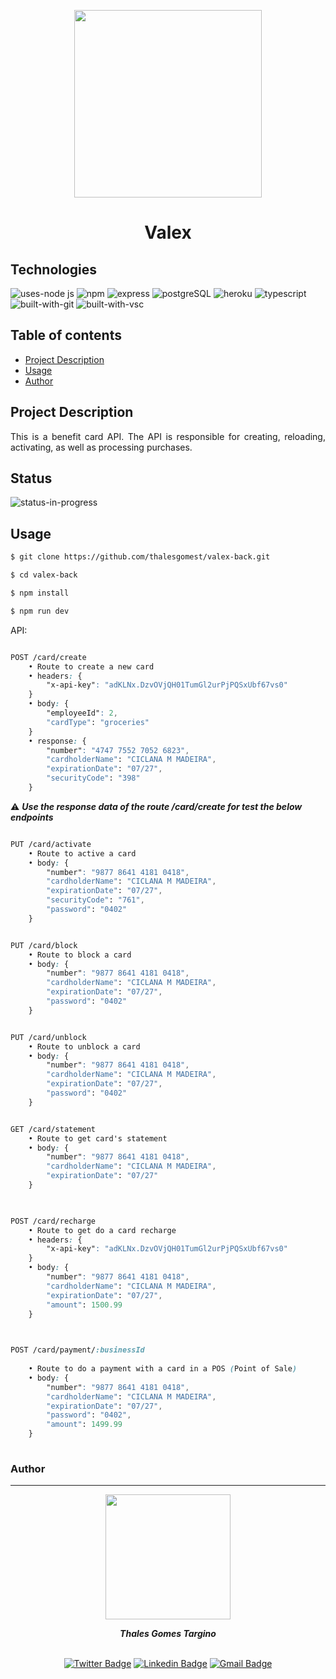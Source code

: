 <p align="center">

<img width=300px src="https://user-images.githubusercontent.com/97575616/178069398-e043df6b-190c-460c-8eb6-3301dd9eb14e.png" >

<h1 align="center">Valex</h1>

</p>


## Technologies
<div>

![uses-node js](https://img.shields.io/badge/Node.js-43853D?style=for-the-badge&logo=node.js&logoColor=white)
![npm](https://img.shields.io/badge/npm-D12228?style=for-the-badge&logo=npm)
![express](https://img.shields.io/badge/Express-000000?style=for-the-badge&logo=express&logoColor=white)
![postgreSQL](https://img.shields.io/badge/PostgreSQL-316192?style=for-the-badge&logo=postgresql&logoColor=white)
![heroku](https://img.shields.io/badge/Heroku-430098?style=for-the-badge&logo=heroku&logoColor=white")
![typescript](https://img.shields.io/badge/TypeScript-007ACC?style=for-the-badge&logo=typescript&logoColor=white")
![built-with-git](https://img.shields.io/badge/Git-E34F26?style=for-the-badge&logo=git&logoColor=white)
![built-with-vsc](https://img.shields.io/badge/VISUAL%20STUDIO%20CODE-blue?style=for-the-badge&logo=visualstudiocode)

</div>

## Table of contents
* [Project Description](#project-description)
* [Usage](#usage)
* [Author](#author)



## Project Description
<p align="justify">This is a benefit card API. The API is responsible for creating, reloading, activating, as well as processing purchases.
</p>

## Status
<!-- ![status-finished](https://user-images.githubusercontent.com/97575616/152926720-d042178b-24c0-4d6b-94fb-0ccbd3c082cc.svg) -->
![status-in-progress](https://user-images.githubusercontent.com/97575616/153774620-d6a0a615-9d38-4402-ae72-20c52f8bbd5c.svg)

## Usage

```bash
$ git clone https://github.com/thalesgomest/valex-back.git

$ cd valex-back

$ npm install

$ npm run dev
```

API:

```css

POST /card/create
    • Route to create a new card
    • headers: {
		"x-api-key": "adKLNx.DzvOVjQH01TumGl2urPjPQSxUbf67vs0"	
	}
    • body: {
		"employeeId": 2, 
		"cardType": "groceries"
    }
    • response: {
		"number": "4747 7552 7052 6823",
		"cardholderName": "CICLANA M MADEIRA",
		"expirationDate": "07/27",
		"securityCode": "398"
    }

```
⚠️ __*Use the response data of the route /card/create for test the below endpoints*__

```css

PUT /card/activate
    • Route to active a card
    • body: {
		"number": "9877 8641 4181 0418",
		"cardholderName": "CICLANA M MADEIRA",
		"expirationDate": "07/27",
		"securityCode": "761",
		"password": "0402" 
    }
```
```css

PUT /card/block
    • Route to block a card
    • body: {
		"number": "9877 8641 4181 0418",
		"cardholderName": "CICLANA M MADEIRA",
		"expirationDate": "07/27",
		"password": "0402" 
    }
```
```css

PUT /card/unblock
    • Route to unblock a card
    • body: {
		"number": "9877 8641 4181 0418",
		"cardholderName": "CICLANA M MADEIRA",
		"expirationDate": "07/27",
		"password": "0402" 
    }
```

```css

GET /card/statement
    • Route to get card's statement
    • body: {
		"number": "9877 8641 4181 0418",
		"cardholderName": "CICLANA M MADEIRA",
		"expirationDate": "07/27"
    }
	
```
```css

POST /card/recharge
    • Route to get do a card recharge
	• headers: {
		"x-api-key": "adKLNx.DzvOVjQH01TumGl2urPjPQSxUbf67vs0"	
	}
    • body: {
		"number": "9877 8641 4181 0418",
		"cardholderName": "CICLANA M MADEIRA",
		"expirationDate": "07/27",
		"amount": 1500.99
    }
	
```
```css

POST /card/payment/:businessId
	
    • Route to do a payment with a card in a POS (Point of Sale)
    • body: {
		"number": "9877 8641 4181 0418",
		"cardholderName": "CICLANA M MADEIRA",
		"expirationDate": "07/27",
		"password": "0402",
		"amount": 1499.99
    }
	
```

### Author
---
<div align="center">
<img width= 200px src="https://user-images.githubusercontent.com/97575616/157583676-812b2612-a644-4c18-be9c-61f633406f50.png" alt=""/>
  <p> <i><b>Thales Gomes Targino</i></b> </p>

<br /> [![Twitter Badge](https://img.shields.io/badge/-@thales_targino-1ca0f1?style=flat-square&labelColor=1ca0f1&logo=twitter&logoColor=white&link=https://twitter.com/thales_targino)](https://twitter.com/thales_targino) [![Linkedin Badge](https://img.shields.io/badge/-thalesgomest-blue?style=flat-square&logo=Linkedin&logoColor=white&link=https://www.linkedin.com/in/thales-gomes-targino/)](https://www.linkedin.com/in/thales-gomes-targino/) 
[![Gmail Badge](https://img.shields.io/badge/-thalestargino@gmail.com-c14438?style=flat-square&logo=Gmail&logoColor=white&link=mailto:thalestargino@gmail.com)](mailto:thalestargino@gmail.com)
  
</div>

 
